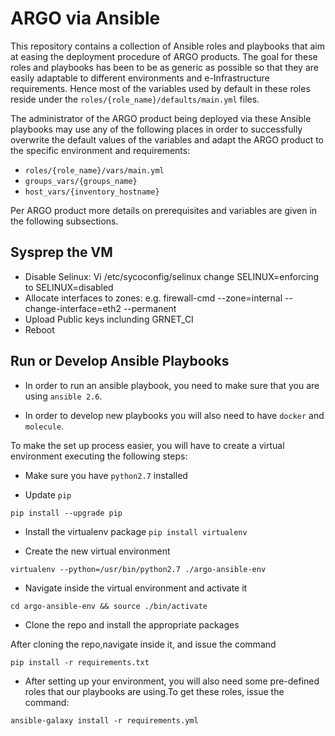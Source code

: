# ARGO via Ansible

This repository contains a collection of Ansible roles and playbooks that aim at easing the deployment procedure of ARGO products. The goal for these roles and playbooks has been to be as generic as possible so that they are easily adaptable to different environments and e-Infrastructure requirements. Hence most of the variables used by default in these roles reside under the `roles/{role_name}/defaults/main.yml` files.

The administrator of the ARGO product being deployed via these Ansible playbooks may use any of the following places in order to successfully overwrite the default values of the variables and adapt the ARGO product to the specific environment and requirements:
- `roles/{role_name}/vars/main.yml`
- `groups_vars/{groups_name}`
- `host_vars/{inventory_hostname}`

Per ARGO product more details on prerequisites and variables are given in the following subsections.
## Sysprep the VM
- Disable Selinux:  Vi /etc/sycoconfig/selinux change SELINUX=enforcing to SELINUX=disabled
- Allocate interfaces to zones: e.g. firewall-cmd  --zone=internal --change-interface=eth2 --permanent
- Upload Public keys inclunding GRNET_CI
- Reboot

## Run or Develop Ansible Playbooks

- In order to run an ansible playbook, you need to make sure that you are using `ansible 2.6`.

- In order to develop new playbooks you will also need to have `docker` and `molecule`.

To make the set up process easier, you will have to create a virtual environment executing the following steps:

 - Make sure you have `python2.7` installed

 - Update `pip`

 `pip install --upgrade pip`

 - Install the virtualenv package
 `pip install virtualenv`

 -  Create the new virtual environment

 `virtualenv --python=/usr/bin/python2.7 ./argo-ansible-env`

 - Navigate inside the virtual environment and activate it

 `cd argo-ansible-env && source ./bin/activate`

 - Clone the repo and install the appropriate packages

  After cloning the repo,navigate inside it, and issue the command

  `pip install -r requirements.txt`

  - After setting up your environment, you will also need some pre-defined roles that our playbooks are using.To get these roles, issue the command:

  `ansible-galaxy install -r requirements.yml`
